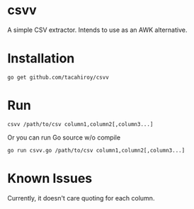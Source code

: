 csvv
=====
A simple CSV extractor. Intends to use as an AWK alternative.

Installation
============
```console
go get github.com/tacahiroy/csvv
```

Run
===
```console
csvv /path/to/csv column1,column2[,column3...]
```
Or you can run Go source w/o compile
```console
go run csvv.go /path/to/csv column1,column2[,column3...]
```

Known Issues
============
Currently, it doesn't care quoting for each column.
